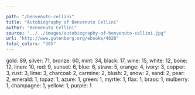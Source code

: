 ```yaml
---

path: "/benvenuto-cellini"
title: "Autobiography of Benvenuto Cellini"
author: "Benvenuto Cellini"
source: "../../images/autobiography-of-benvenuto-cellini.jpg"
url: "http://www.gutenberg.org/ebooks/4028"
total_colors: "385"
---
```

gold: 89, silver: 71, bronze: 60, mint: 34, black: 17, wine: 15, white: 12, bone: 12, linen: 10, red: 9, sunset: 6, blue: 6, straw: 5, orange: 4, ivory: 3, copper: 3, rust: 3, lime: 3, charcoal: 2, carmine: 2, blush: 2, snow: 2, sand: 2, pear: 2, emerald: 1, topaz: 1, azure: 1, green: 1, myrtle: 1, flax: 1, brass: 1, mulberry: 1, champagne: 1, yellow: 1, purple: 1
